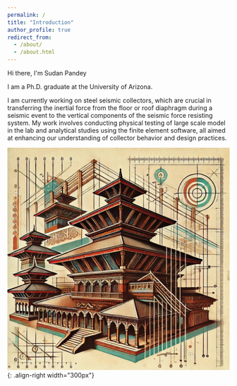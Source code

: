 ```yaml
---
permalink: /
title: "Introduction"
author_profile: true
redirect_from:
  - /about/
  - /about.html
---
```


Hi there, I'm Sudan Pandey

I am a Ph.D. graduate at the University of Arizona.


I am currently working on steel seismic collectors, which are crucial in transferring the inertial force from the floor or roof diaphragm during a seismic event to the vertical components of the seismic force resisting system. My work involves conducting physical testing of large scale model in the lab and analytical studies using the finite element software, all aimed at enhancing our understanding of collector behavior and design practices.

![Illustration of Nepali Architecture](/images/structure.jpg){: .align-right width="300px"}
